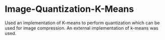 # Image-Quantization-K-Means

Used an implementation of K-means to perform quantization which can be used for image compression. An external implementation of k-means was used.
